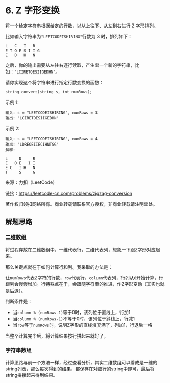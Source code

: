 # 6. Z 字形变换
将一个给定字符串根据给定的行数，以从上往下、从左到右进行 Z 字形排列。

比如输入字符串为`"LEETCODEISHIRING"`行数为 3 时，排列如下：

```
L   C   I   R
E T O E S I I G
E   D   H   N
```

之后，你的输出需要从左往右逐行读取，产生出一个新的字符串，比如：`"LCIRETOESIIGEDHN"`。

请你实现这个将字符串进行指定行数变换的函数：

```
string convert(string s, int numRows);
```

示例 1:

```
输入: s = "LEETCODEISHIRING", numRows = 3
输出: "LCIRETOESIIGEDHN"
```

示例 2:

```
输入: s = "LEETCODEISHIRING", numRows = 4
输出: "LDREOEIIECIHNTSG"
解释:

L     D     R
E   O E   I I
E C   I H   N
T     S     G
```

来源：力扣（LeetCode）

链接：https://leetcode-cn.com/problems/zigzag-conversion

著作权归领扣网络所有。商业转载请联系官方授权，非商业转载请注明出处。

## 解题思路

### 二维数组

将过程存放在二维数组中，一维代表行，二维代表列，想象一下跟Z字形对应起来。

那么关键点就在于如何计算行和列。我采取的办法是：

让`numRows`代表Z字符的行数，`row`代表行，`column`代表列，行列从`0`开始计算，行跟列会慢慢增加。行特殊点在于，会跟随字符串的推进，作Z字形变动（其实也就是后退）。

判断条件是：

- 当`column % (numRows-1)`等于0时，该列位于直线上，行加1
- 当`column % (numRows-1)`不等于0时，该列位于斜线上，行减1
- 当`row`等于`numRows`时，说明Z字形的直线填充满了，列加1，行退后一格

当整个计算完毕后，将计算结果按行拼起来就好了。

### 字符串数组

计算思路与前一个方法一样，经过查看分析，其实二维数组可以看成是一维的string列表，那么每次得到的结果，都保存在对应行的string中即可，最后将string拼接起来得到结果。
